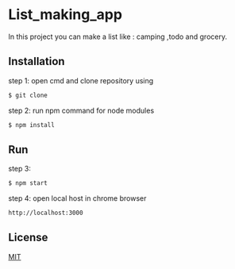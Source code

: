 # List_making_app
In this project you can make a list like : camping ,todo and grocery.

## Installation
step 1:
open cmd and clone repository using
```bash
$ git clone 
```
step 2:
run npm command for node modules
```bash
$ npm install
```

## Run
step 3:
```bash
$ npm start
```

step 4:
open local host in chrome browser 
```bash
http://localhost:3000
```

## License
[MIT](LICENSE)
